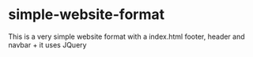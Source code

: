 # simple-website-format
This is a very simple website format with a index.html footer, header and navbar + it uses JQuery 
